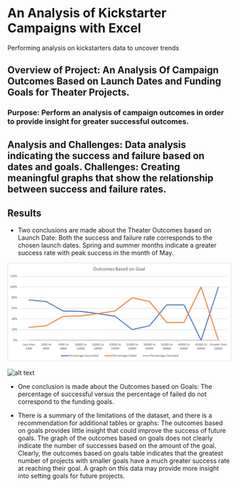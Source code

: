 # An Analysis of Kickstarter Campaigns with Excel
Performing analysis on kickstarters data to uncover trends

## Overview of Project: An Analysis Of Campaign Outcomes Based on Launch Dates and Funding Goals for Theater Projects.

### Purpose: Perform an analysis of campaign outcomes in order to provide insight for greater successful outcomes. 

## Analysis and Challenges: Data analysis indicating the success and failure based on dates and goals. Challenges: Creating meaningful graphs that show the relationship between success and failure rates.

## Results
- Two conclusions are made about the Theater Outcomes based on Launch Date:
Both the success and failure rate corresponds to the chosen launch dates. Spring and summer months indicate a greater success rate with peak success in the month of May.

![alt text](resources/Outcomes_vs_goals.png)

![alt text](resources/Theater_Outcomes_vs_Launch.png)

- One conclusion is made about the Outcomes based on Goals:
The percentage of successful versus the percentage of failed do not correspond to the funding goals.

- There is a summary of the limitations of the dataset, and there is a recommendation for additional tables or graphs:
The outcomes based on goals provides little insight that could improve the success of future goals. The graph of the outcomes based on goals does not clearly indicate the number of successes based on the amount of the goal. Clearly, the outcomes based on goals table indicates that the greatest number of projects with smaller goals have a much greater success rate at reaching their goal. A graph on this data may provide more insight into setting goals for future projects. 
